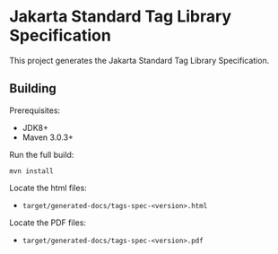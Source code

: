 Jakarta Standard Tag Library Specification
============================

This project generates the Jakarta Standard Tag Library Specification.

Building
--------

Prerequisites:

* JDK8+
* Maven 3.0.3+

Run the full build:

`mvn install`

Locate the html files:
- `target/generated-docs/tags-spec-<version>.html`

Locate the PDF files:
- `target/generated-docs/tags-spec-<version>.pdf`
